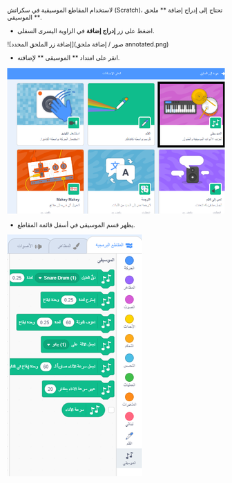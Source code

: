 لاستخدام المقاطع الموسيقية في سكراتش (Scratch)، تحتاج إلى إدراج إضافة ** ملحق الموسيقى **.

+ اضغط على زر **إدراج إضافة** في الزاوية اليسرى السفلى.

![إضافة زر الملحق المحدد](صور / إضافة ملحق annotated.png)

+ انقر على امتداد ** الموسيقى ** لإضافته.

![ملحق الموسيقى المحدد](images/click-music-annotated.png)

+ يظهر قسم الموسيقى في أسفل قائمة المقاطع.

![مقاطع الملحقات الموسيقية](images/music-extension-blocks.png)